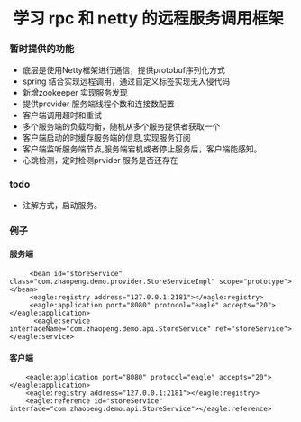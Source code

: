#  学习 rpc 和 netty 的远程服务调用框架
### 暂时提供的功能
 - 底层是使用Netty框架进行通信，提供protobuf序列化方式
 - spring 结合实现远程调用，通过自定义标签实现无入侵代码
 - 新增zookeeper 实现服务发现
 - 提供provider 服务端线程个数和连接数配置
 - 客户端调用超时和重试
 - 多个服务端的负载均衡，随机从多个服务提供者获取一个
 - 客户端启动的时缓存服务端的信息,实现服务订阅
 - 客户端监听服务端节点,服务端宕机或者停止服务后，客户端能感知。
 - 心跳检测，定时检测prvider 服务是否还存在

 ### todo
 - 注解方式，启动服务。

### 例子

#### 服务端
         <bean id="storeService"  class="com.zhaopeng.demo.provider.StoreServiceImpl" scope="prototype"></bean>
         <eagle:registry address="127.0.0.1:2181"></eagle:registry>
         <eagle:application port="8080" protocol="eagle" accepts="20"></eagle:application>
          <eagle:service interfaceName="com.zhaopeng.demo.api.StoreService" ref="storeService"></eagle:service>

#### 客户端

        <eagle:application port="8080" protocol="eagle" accepts="20"></eagle:application>
        <eagle:registry address="127.0.0.1:2181"></eagle:registry>
        <eagle:reference id="storeService" interface="com.zhaopeng.demo.api.StoreService"></eagle:reference>




